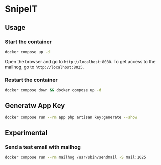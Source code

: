 # SnipeIT

## Usage

### Start the container

```bash
docker compose up -d
```

Open the browser and go to `http://localhost:8080`. 
To get access to the mailhog, go to `http://localhost:8025`.

### Restart the container

```bash
docker compose down && docker compose up -d
```

## Generatw App Key

```bash
docker compose run --rm app php artisan key:generate --show
```

## Experimental

### Send a test email with mailhog

```bash
docker compose run --rm mailhog /usr/sbin/sendmail -S mail:1025
```
